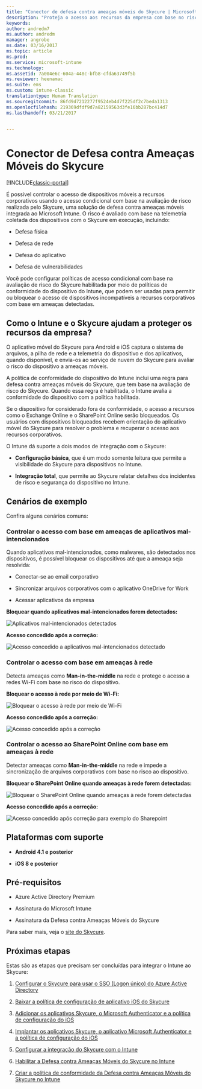 ```yaml
---
title: "Conector de defesa contra ameaças móveis do Skycure | Microsoft Docs"
description: "Proteja o acesso aos recursos da empresa com base no risco do dispositivo, da rede e do aplicativo usando o conector de Defesa contra Ameaças Móveis do Skycure e o Intune."
keywords: 
author: andredm7
ms.author: andredm
manager: angrobe
ms.date: 03/16/2017
ms.topic: article
ms.prod: 
ms.service: microsoft-intune
ms.technology: 
ms.assetid: 7a004e6c-604a-448c-bfb8-cfda63749f5b
ms.reviewer: heenamac
ms.suite: ems
ms.custom: intune-classic
translationtype: Human Translation
ms.sourcegitcommit: 86fd9d7212277f9524eb4d7f225df2c7beda1313
ms.openlocfilehash: 219369dfdf9d7a82159563d3fe16bb287bc414d7
ms.lasthandoff: 03/21/2017


---
```


# <a name="skycure-mobile-threat-defense-connector"></a>Conector de Defesa contra Ameaças Móveis do Skycure

[!INCLUDE[classic-portal](../includes/classic-portal.md)]

É possível controlar o acesso de dispositivos móveis a recursos corporativos usando o acesso condicional com base na avaliação de risco realizada pelo Skycure, uma solução de defesa contra ameaças móveis integrada ao Microsoft Intune. O risco é avaliado com base na telemetria coletada dos dispositivos com o Skycure em execução, incluindo:

-   Defesa física

-   Defesa de rede

-   Defesa do aplicativo

-   Defesa de vulnerabilidades

Você pode configurar políticas de acesso condicional com base na avaliação de risco do Skycure habilitada por meio de políticas de conformidade do dispositivo do Intune, que podem ser usadas para permitir ou bloquear o acesso de dispositivos incompatíveis a recursos corporativos com base em ameaças detectadas.

## <a name="how-do-intune-and-skycure-help-protect-your-company-resources"></a>Como o Intune e o Skycure ajudam a proteger os recursos da empresa?

O aplicativo móvel do Skycure para Android e iOS captura o sistema de arquivos, a pilha de rede e a telemetria do dispositivo e dos aplicativos, quando disponível, e envia-os ao serviço de nuvem do Skycure para avaliar o risco do dispositivo a ameaças móveis.

A política de conformidade do dispositivo do Intune inclui uma regra para defesa contra ameaças móveis do Skycure, que tem base na avaliação de risco do Skycure. Quando essa regra é habilitada, o Intune avalia a conformidade do dispositivo com a política habilitada.

Se o dispositivo for considerado fora de conformidade, o acesso a recursos como o Exchange Online e o SharePoint Online serão bloqueados. Os usuários com dispositivos bloqueados recebem orientação do aplicativo móvel do Skycure para resolver o problema e recuperar o acesso aos recursos corporativos.

O Intune dá suporte a dois modos de integração com o Skycure:

-   **Configuração básica**, que é um modo somente leitura que permite a visibilidade do Skycure para dispositivos no Intune.

-   **Integração total**, que permite ao Skycure relatar detalhes dos incidentes de risco e segurança do dispositivo no Intune.

## <a name="sample-scenarios"></a>Cenários de exemplo

Confira alguns cenários comuns:

### <a name="control-access-based-on-threats-from-malicious-apps"></a>Controlar o acesso com base em ameaças de aplicativos mal-intencionados

Quando aplicativos mal-intencionados, como malwares, são detectados nos dispositivos, é possível bloquear os dispositivos até que a ameaça seja resolvida:

-   Conectar-se ao email corporativo

-   Sincronizar arquivos corporativos com o aplicativo OneDrive for Work

-   Acessar aplicativos da empresa

**Bloquear quando aplicativos mal-intencionados forem detectados:**

![Aplicativos mal-intencionados detectados](../media/mtp/skycure-arch-1.png)

**Acesso concedido após a correção:**

![Acesso concedido a aplicativos mal-intencionados detectado](../media/mtp/skycure-arch-2.png)

### <a name="control-access-based-on-threat-to-network"></a>Controlar o acesso com base em ameaças à rede

Detecta ameaças como **Man-in-the-middle** na rede e protege o acesso a redes Wi-Fi com base no risco do dispositivo.

**Bloquear o acesso à rede por meio de Wi-Fi:**

![Bloquear o acesso à rede por meio de Wi-Fi](../media/mtp/skycure-arch-3.png)

**Acesso concedido após a correção:**

![Acesso concedido após a correção](../media/mtp/skycure-arch-4.png)

### <a name="control-access-to-sharepoint-online-based-on-threat-to-network"></a>Controlar o acesso ao SharePoint Online com base em ameaças à rede

Detectar ameaças como **Man-in-the-middle** na rede e impede a sincronização de arquivos corporativos com base no risco ao dispositivo.

**Bloquear o SharePoint Online quando ameaças à rede forem detectadas:**

![Bloquear o SharePoint Online quando ameaças à rede forem detectadas](../media/mtp/skycure-arch-5.png)

**Acesso concedido após a correção:**

![Acesso concedido após correção para exemplo do Sharepoint](../media/mtp/skycure-arch-6.png)

## <a name="supported-platforms"></a>Plataformas com suporte

-   **Android 4.1 e posterior**

-   **iOS 8 e posterior**

## <a name="pre-requisites"></a>Pré-requisitos

-   Azure Active Directory Premium

-   Assinatura do Microsoft Intune

-   Assinatura da Defesa contra Ameaças Móveis do Skycure

Para saber mais, veja o [site do Skycure](https://www.skycure.com/skycure-microsoft-integration/).

## <a name="next-steps"></a>Próximas etapas

Estas são as etapas que precisam ser concluídas para integrar o Intune ao Skycure:

1.  [Configurar o Skycure para usar o SSO (Logon único) do Azure Active Directory](https://docs.microsoft.com/intune/deploy-use/configure-skycure-to-use-azure-active-directory-single-sign-on)

2.  [Baixar a política de configuração de aplicativo iOS do Skycure](https://docs.microsoft.com/intune/deploy-use/download-skycure-ios-app-configuration-policy)

3.  [Adicionar os aplicativos Skycure, o Microsoft Authenticator e a política de configuração do iOS](https://docs.microsoft.com/intune/deploy-use/add-skycure-apps-microsoft-authenticator-and-ios-app-configuration-policy)

4.  [Implantar os aplicativos Skycure, o aplicativo Microsoft Authenticator e a política de configuração do iOS](https://docs.microsoft.com/intune/deploy-use/deploy-skycure-apps-microsoft-authenticator-app-and-ios-app-configuration-policy)

5.  [Configurar a integração do Skycure com o Intune](https://docs.microsoft.com/intune/deploy-use/setup-the-skycure-integration-with-Intune)

6.  [Habilitar a Defesa contra Ameaças Móveis do Skycure no Intune](https://docs.microsoft.com/intune/deploy-use/enable-skycure-mobile-threat-defense-in-intune)

7.  [Criar a política de conformidade da Defesa contra Ameaças Móveis do Skycure no Intune](https://docs.microsoft.com/intune/deploy-use/create-skycure-mobile-threat-defense-compliance-policy)

